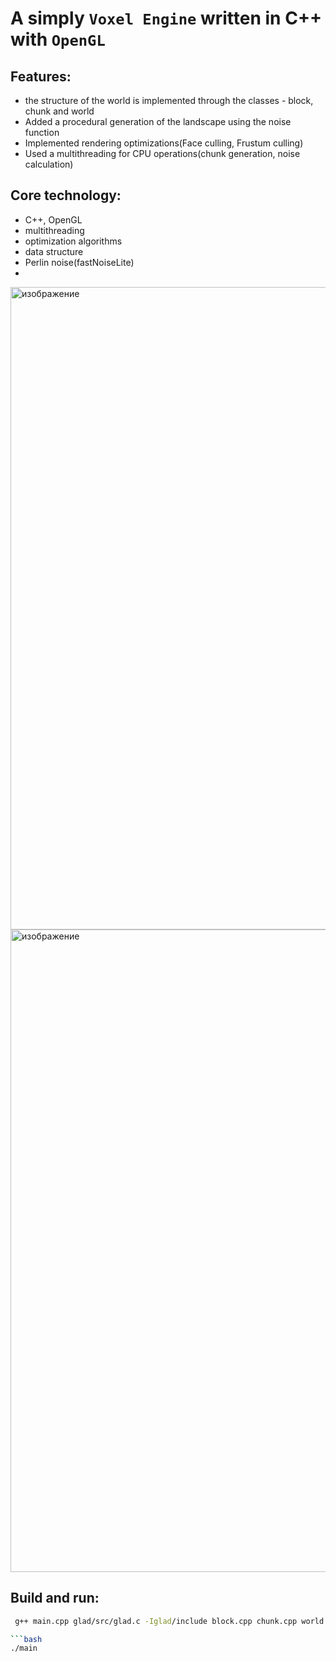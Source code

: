 # A simply `Voxel Engine` written in C++ with `OpenGL`

## Features:  
- the structure of the world is implemented through the classes - block, chunk and world
- Added a procedural generation of the landscape using the noise function
- Implemented rendering optimizations(Face culling, Frustum culling)
- Used a multithreading for CPU operations(chunk generation, noise calculation)

## Core technology: 
- C++, OpenGL
- multithreading
- optimization algorithms
- data structure
- Perlin noise(fastNoiseLite)
- 
<img width="1908" height="1028" alt="изображение" src="https://github.com/user-attachments/assets/d6caeaa1-95ce-4496-bef3-1fd0c4c46f94" />
<img width="1908" height="1028" alt="изображение" src="https://github.com/user-attachments/assets/0cc2dc3d-9f1e-4ec7-88d3-67c1882eed01" />

## Build and run:  

```bash
 g++ main.cpp glad/src/glad.c -Iglad/include block.cpp chunk.cpp world.cpp -lglfw -ldl -lGL -o main\

```bash
./main

